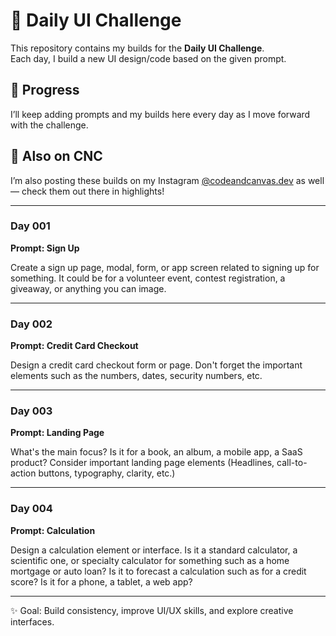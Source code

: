 # 🎨 Daily UI Challenge  

This repository contains my builds for the **Daily UI Challenge**.  
Each day, I build a new UI design/code based on the given prompt.  

## 📅 Progress  
I’ll keep adding prompts and my builds here every day as I move forward with the challenge.  

## 🔗 Also on CNC  
I’m also posting these builds on my Instagram [@codeandcanvas.dev](https://instagram.com/codeandcanvas.dev) as well — check them out there in highlights!  

---

### Day 001

**Prompt: Sign Up**

Create a sign up page, modal, form, or app screen related to signing up for something. It could be for a volunteer event, contest registration, a giveaway, or anything you can image.

---

### Day 002

**Prompt: Credit Card Checkout**

Design a credit card checkout form or page. Don't forget the important elements such as the numbers, dates, security numbers, etc.

---

### Day 003

**Prompt: Landing Page**

What's the main focus? Is it for a book, an album, a mobile app, a SaaS product? Consider important landing page elements (Headlines, call-to-action buttons, typography, clarity, etc.)

---

### Day 004

**Prompt: Calculation**

Design a calculation element or interface. Is it a standard calculator, a scientific one, or specialty calculator for something such as a home mortgage or auto loan? Is it to forecast a calculation such as for a credit score? Is it for a phone, a tablet, a web app?

---
✨ Goal: Build consistency, improve UI/UX skills, and explore creative interfaces.

